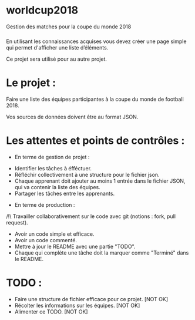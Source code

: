 # worldcup2018
Gestion des matches pour la coupe du monde 2018

###
En utilisant les connaissances acquises vous devez créer une page simple qui permet d'afficher une liste d’éléments.

Ce projet sera utilisé pour au autre projet.

# Le projet :

Faire une liste des équipes participantes à la coupe du monde de football 2018.

Vos sources de données doivent être au format JSON.

#
# Les attentes et points de contrôles :

- En terme de gestion de projet :

* Identifier les tâches à éfféctuer.
* Réfléchir collectivement à une structure pour le fichier json.
* Chaque apprenant doit ajouter au moins 1 entrée dans le fichier JSON, qui va contenir la liste des équipes.
* Partager les tâches entre les apprenants.

- En terme de production :

/!\ Travailler collaborativement sur le code avec git (notions : fork, pull request).
* Avoir un code simple et efficace.
* Avoir un code commenté.
* Mettre à jour le README avec une partie "TODO".
* Chaque qui complète une tâche doit la marquer comme "Terminé" dans le README.

###
# TODO : 
* Faire une structure de fichier efficace pour ce projet. [NOT OK]
* Récolter les informations sur les équipes. [NOT OK]
* Alimenter ce TODO. [NOT OK]

